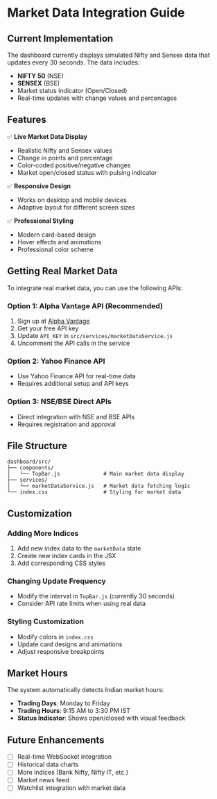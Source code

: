# Market Data Integration Guide

## Current Implementation

The dashboard currently displays simulated Nifty and Sensex data that updates every 30 seconds. The data includes:
- **NIFTY 50** (NSE)
- **SENSEX** (BSE)
- Market status indicator (Open/Closed)
- Real-time updates with change values and percentages

## Features

✅ **Live Market Data Display**
- Realistic Nifty and Sensex values
- Change in points and percentage
- Color-coded positive/negative changes
- Market open/closed status with pulsing indicator

✅ **Responsive Design**
- Works on desktop and mobile devices
- Adaptive layout for different screen sizes

✅ **Professional Styling**
- Modern card-based design
- Hover effects and animations
- Professional color scheme

## Getting Real Market Data

To integrate real market data, you can use the following APIs:

### Option 1: Alpha Vantage API (Recommended)
1. Sign up at [Alpha Vantage](https://www.alphavantage.co/support/#api-key)
2. Get your free API key
3. Update `API_KEY` in `src/services/marketDataService.js`
4. Uncomment the API calls in the service

### Option 2: Yahoo Finance API
- Use Yahoo Finance API for real-time data
- Requires additional setup and API keys

### Option 3: NSE/BSE Direct APIs
- Direct integration with NSE and BSE APIs
- Requires registration and approval

## File Structure

```
dashboard/src/
├── components/
│   └── TopBar.js              # Main market data display
├── services/
│   └── marketDataService.js   # Market data fetching logic
└── index.css                  # Styling for market data
```

## Customization

### Adding More Indices
1. Add new index data to the `marketData` state
2. Create new index cards in the JSX
3. Add corresponding CSS styles

### Changing Update Frequency
- Modify the interval in `TopBar.js` (currently 30 seconds)
- Consider API rate limits when using real data

### Styling Customization
- Modify colors in `index.css`
- Update card designs and animations
- Adjust responsive breakpoints

## Market Hours

The system automatically detects Indian market hours:
- **Trading Days**: Monday to Friday
- **Trading Hours**: 9:15 AM to 3:30 PM IST
- **Status Indicator**: Shows open/closed with visual feedback

## Future Enhancements

- [ ] Real-time WebSocket integration
- [ ] Historical data charts
- [ ] More indices (Bank Nifty, Nifty IT, etc.)
- [ ] Market news feed
- [ ] Watchlist integration with market data
